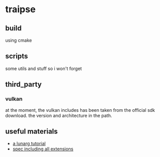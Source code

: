 # traipse

## build

using cmake

## scripts

some utils and stuff so i won't forget

## third_party

### vulkan

at the moment, the vulkan includes has been taken from the official sdk download.
the version and architecture in the path.

## useful materials

- [a lunarg tutorial](https://vulkan.lunarg.com/doc/view/1.2.135.0/linux/tutorial/html/index.html)
- [spec including all extensions](https://www.khronos.org/registry/vulkan/specs/1.2-extensions/html/index.html)
